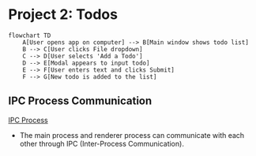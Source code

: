 # Project 2: Todos

```mermaid
flowchart TD
    A[User opens app on computer] --> B[Main window shows todo list]
    B --> C[User clicks File dropdown]
    C --> D[User selects 'Add a Todo']
    D --> E[Modal appears to input todo]
    E --> F[User enters text and clicks Submit]
    F --> G[New todo is added to the list]
```

## IPC Process Communication

[IPC Process](../Doc/diagrams/002%20-%20ipc%20.png)

- The main process and renderer process can communicate with each other through IPC (Inter-Process Communication).
